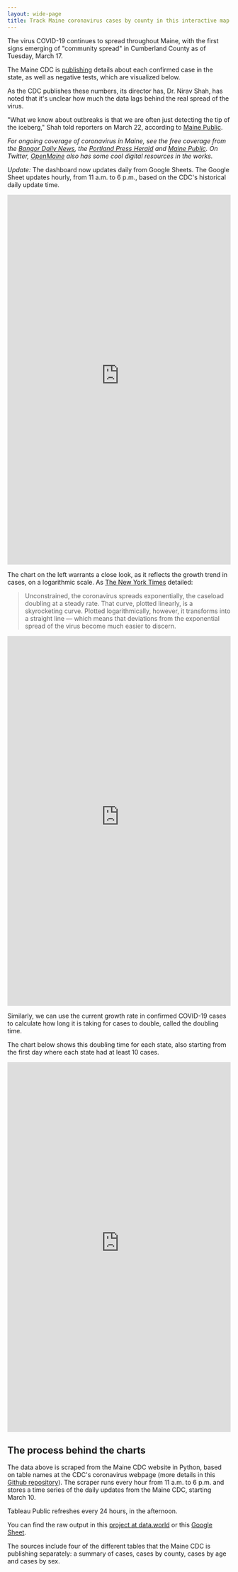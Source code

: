 ```yaml
---
layout: wide-page
title: Track Maine coronavirus cases by county in this interactive map
---
```

The virus COVID-19 continues to spread throughout Maine, with the first signs emerging of "community spread" in Cumberland County as of Tuesday, March 17.

The Maine CDC is [publishing](https://www.maine.gov/dhhs/mecdc/infectious-disease/epi/airborne/coronavirus.shtml) details about each confirmed case in the state, as well as negative tests, which are visualized below.

As the CDC publishes these numbers, its director has, Dr. Nirav Shah, has noted that it's unclear how much the data lags behind the real spread of the virus.

"What we know about outbreaks is that we are often just detecting the tip of the iceberg," Shah told reporters on March 22, according to [Maine Public](https://www.mainepublic.org/post/number-maine-covid-19-cases-rises-89).

_For ongoing coverage of coronavirus in Maine, see the free coverage from the [Bangor Daily News](https://bangordailynews.com/topic/coronavirus/), the [Portland Press Herald](https://www.pressherald.com/coronavirus/) and [Maine Public](https://www.mainepublic.org/post/what-mainers-need-know-about-coronavirus). On Twitter, [OpenMaine](https://twitter.com/Open_Maine) also has some cool digital resources in the works._

_Update:_ The dashboard now updates daily from Google Sheets. The Google Sheet updates hourly, from 11 a.m. to 6 p.m., based on the CDC's historical daily update time.

<div><iframe style="border: none;" src="https://public.tableausoftware.com/views/covid-19-maine-dashboard/COVID-19casesbyMainecounty?:showVizHome=no&amp;:embed=true" width="100%" height="835px"></iframe></div>

The chart on the left warrants a close look, as it reflects the growth trend in cases, on a logarithmic scale. As [The New York Times](https://www.nytimes.com/2020/03/20/health/coronavirus-data-logarithm-chart.html) detailed:

>Unconstrained, the coronavirus spreads exponentially, the caseload doubling at a steady rate. That curve, plotted linearly, is a skyrocketing curve. Plotted logarithmically, however, it transforms into a straight line — which means that deviations from the exponential spread of the virus become much easier to discern.

<div><iframe style="border: none;" src="https://public.tableausoftware.com/views/covid-19-maine-dashboard/BigCurve?:showVizHome=no&amp;:embed=true" width="100%" height="835px"></iframe></div>

Similarly, we can use the current growth rate in confirmed COVID-19 cases to calculate how long it is taking for cases to double, called the doubling time.

The chart below shows this doubling time for each state, also starting from the first day where each state had at least 10 cases.

<div><iframe style="border: none;" src="https://public.tableausoftware.com/views/covid-19-maine-dashboard/DoublingRate?:showVizHome=no&amp;:embed=true" width="100%" height="835px"></iframe></div>

## The process behind the charts
The data above is scraped from the Maine CDC website in Python, based on table names at the CDC's coronavirus webpage (more details in this [Github repository](https://github.com/darrenfishell/data-projects/tree/master/covid-19-me)). The scraper runs every hour from 11 a.m. to 6 p.m. and stores a time series of the daily updates from the Maine CDC, starting March 10.

Tableau Public refreshes every 24 hours, in the afternoon.

You can find the raw output in this [project at data.world](https://data.world/darrenfishell/covid-19-me) or this [Google Sheet](https://docs.google.com/spreadsheets/d/1DXlFVTgbXE3avpFPp1gJ5IFu7cEN9Hl9yhYSFskffGE/edit#gid=0).

The sources include four of the different tables that the Maine CDC is publishing separately: a summary of cases, cases by county, cases by age and cases by sex.
